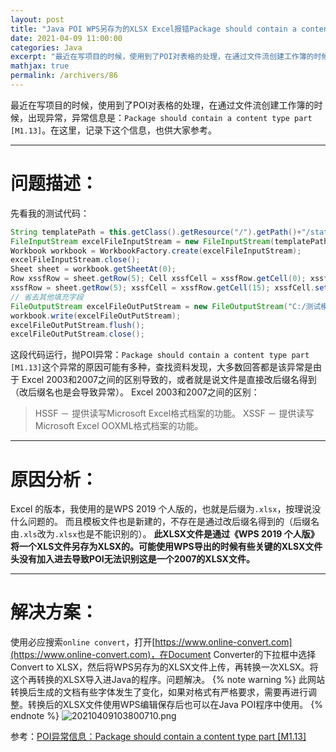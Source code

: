 ```yaml
---
layout: post
title: "Java POI WPS另存为的XLSX Excel报错Package should contain a content type part [M1.13]"
date: 2021-04-09 11:00:00
categories: Java
excerpt: "最近在写项目的时候，使用到了POI对表格的处理，在通过文件流创建工作簿的时候，出现异常，异常信息是：Package should contain a content type part [M1.13]。在这里，记录下这个信息，也供大家参考。"
mathjax: true
permalink: /archivers/86
---
```


最近在写项目的时候，使用到了POI对表格的处理，在通过文件流创建工作簿的时候，出现异常，异常信息是：```Package should contain a content type part [M1.13]```。在这里，记录下这个信息，也供大家参考。

---
# 问题描述：
先看我的测试代码：
```java
String templatePath = this.getClass().getResource("/").getPath()+"/static";
FileInputStream excelFileInputStream = new FileInputStream(templatePath + "/测试模板.xlsx");
Workbook workbook = WorkbookFactory.create(excelFileInputStream);
excelFileInputStream.close();
Sheet sheet = workbook.getSheetAt(0);
Row xssfRow = sheet.getRow(5); Cell xssfCell = xssfRow.getCell(0); xssfCell.setCellValue("交货状态：" + map.get("status").toString());
xssfRow = sheet.getRow(5); xssfCell = xssfRow.getCell(15); xssfCell.setCellValue(map.get("machineNo").toString());
// 省去其他填充字段
FileOutputStream excelFileOutPutStream = new FileOutputStream("C:/测试模板-" + key + ".xlsx");
workbook.write(excelFileOutPutStream);
excelFileOutPutStream.flush();
excelFileOutPutStream.close();
```
这段代码运行，抛POI异常：```Package should contain a content type part [M1.13]```这个异常的原因可能有多种，查找资料发现，大多数回答都是该异常是由于 Excel 2003和2007之间的区别导致的，或者就是说文件是直接改后缀名得到（改后缀名也是会导致异常）。 Excel 2003和2007之间的区别：
>HSSF － 提供读写Microsoft Excel格式档案的功能。
XSSF － 提供读写Microsoft Excel OOXML格式档案的功能。

---

# 原因分析：
Excel 的版本，我使用的是WPS 2019 个人版的，也就是后缀为```.xlsx```，按理说没什么问题的。
而且模板文件也是新建的，不存在是通过改后缀名得到的（后缀名由```.xls```改为```.xlsx```也是不能识别的）。
**此XLSX文件是通过《WPS 2019 个人版》将一个XLS文件另存为XLSX的。可能使用WPS导出的时候有些关键的XLSX文件头没有加入进去导致POI无法识别这是一个2007的XLSX文件。**

---
# 解决方案：
使用必应搜索```online convert```，打开[https://www.online-convert.com](https://www.online-convert.com)，在Document Converter的下拉框中选择Convert to XLSX，然后将WPS另存为的XLSX文件上传，再转换一次XLSX。将这个再转换的XLSX导入进Java的程序。问题解决。
{% note warning %}
此网站转换后生成的文档有些字体发生了变化，如果对格式有严格要求，需要再进行调整。转换后的XLSX文件使用WPS编辑保存后也可以在Java POI程序中使用。
{% endnote %}
![20210409103800710.png](https://images.weserv.nl/?url=https://img-blog.csdnimg.cn/20210409103800710.png)


参考：[POI异常信息：Package should contain a content type part [M1.13]](https://blog.csdn.net/weixin_42833423/article/details/112391440)